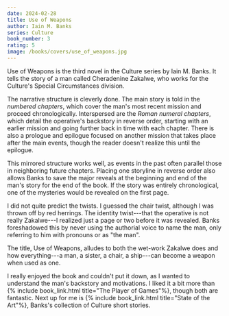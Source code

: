 ```yaml
---
date: 2024-02-28
title: Use of Weapons
author: Iain M. Banks
series: Culture
book_number: 3
rating: 5
image: /books/covers/use_of_weapons.jpg
---
```


<span class="book-title">Use of Weapons</span> is the third novel in the
Culture series by Iain M. Banks. It tells the story of a man called
Cheradenine Zakalwe, who works for the Culture's Special Circumstances
division.

The narrative structure is cleverly done. The main story is told in the
_numbered chapters_, which cover the man's most recent mission and proceed
chronologically. Interspersed are the _Roman numeral chapters_, which detail
the operative's backstory in reverse order, starting with an earlier mission
and going further back in time with each chapter. There is also a prologue and
epilogue focused on another mission that takes place after the main events,
though the reader doesn't realize this until the epilogue.

This mirrored structure works well, as events in the past often parallel those
in neighboring future chapters. Placing one storyline in reverse order also
allows Banks to save the major reveals at the beginning and end of the man's
story for the end of the book. If the story was entirely chronological, one of
the mysteries would be revealed on the first page.

I did not quite predict the twists. I guessed the chair twist, although I was
thrown off by red herrings. The identity twist---that the operative is not
really Zakalwe---I realized just a page or two before it was revealed. Banks
foreshadowed this by never using the authorial voice to name the man, only
referring to him with pronouns or as "the man".

The title, <span class="book-title">Use of Weapons</span>,  alludes to both
the wet-work Zakalwe does and how everything---a man, a sister, a chair, a
ship---can become a weapon when used as one.

I really enjoyed the book and couldn't put it down, as I wanted to understand
the man's backstory and motivations. I liked it a bit more than {% include
book_link.html title="The Player of Games"%}, though both are fantastic. Next
up for me is {% include book_link.html title="State of the Art"%}, Banks's
collection of Culture short stories.
